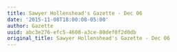 ```yaml
---
title: Sawyer Hollenshead's Gazette - Dec 06
date: '2015-11-08T18:00:08-05:00'
author: Gazette
uuid: abc3e276-efc5-4608-a3ce-80def0f2d0db
original_title: Sawyer Hollenshead's Gazette - Dec 06
---
```


